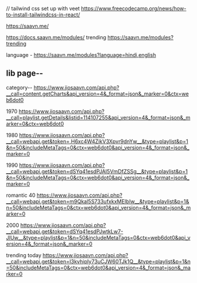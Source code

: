 // tailwind css set up with veet
https://www.freecodecamp.org/news/how-to-install-tailwindcss-in-react/

https://saavn.me/

https://docs.saavn.me/modules/
trending
https://saavn.me/modules?trending

language -
https://saavn.me/modules?language=hindi,english

lib page--
---
category--
https://www.jiosaavn.com/api.php?__call=content.getCharts&api_version=4&_format=json&_marker=0&ctx=web6dot0


1970
https://www.jiosaavn.com/api.php?__call=playlist.getDetails&listid=114107255&api_version=4&_format=json&_marker=0&ctx=web6dot0


1980
https://www.jiosaavn.com/api.php?__call=webapi.get&token=,H6xc4W4ZikV3Xpvr9dnYw__&type=playlist&p=1&n=50&includeMetaTags=0&ctx=web6dot0&api_version=4&_format=json&_marker=0

1990
https://www.jiosaavn.com/api.php?__call=webapi.get&token=dSYq41esdPJAI5VmDfZSSg__&type=playlist&p=1&n=50&includeMetaTags=0&ctx=web6dot0&api_version=4&_format=json&_marker=0

romantic 40
https://www.jiosaavn.com/api.php?__call=webapi.get&token=m9Qkal5S733ufxkxMEIbIw__&type=playlist&p=1&n=50&includeMetaTags=0&ctx=web6dot0&api_version=4&_format=json&_marker=0

2000
https://www.jiosaavn.com/api.php?__call=webapi.get&token=dSYq41esdPJwtkLw7-JlUw__&type=playlist&p=1&n=50&includeMetaTags=0&ctx=web6dot0&api_version=4&_format=json&_marker=0

trending today
https://www.jiosaavn.com/api.php?__call=webapi.get&token=I3kvhipIy73uCJW60TJk1Q__&type=playlist&p=1&n=50&includeMetaTags=0&ctx=web6dot0&api_version=4&_format=json&_marker=0




